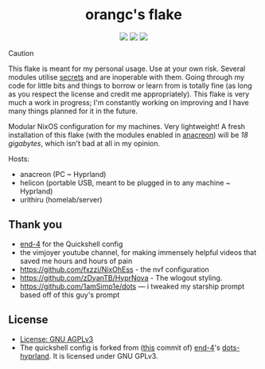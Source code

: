 <div align="center">
      <h1>orangc's flake</h1>
      <div>
         <a href="https://github.com/orangci/dots/stargazers"><img src="https://img.shields.io/github/stars/orangci/dots?color=F5BDE6&labelColor=303446&style=for-the-badge&logo=starship&logoColor=F5BDE6"></a>
         <!-- <a href="https://github.com/orangci/dots/"><img src="https://img.shields.io/github/repo-size/orangci/dots?color=C6A0F6&labelColor=303446&style=for-the-badge&logo=github&logoColor=C6A0F6"></a> -->
         <a = href="https://nixos.org"><img src="https://img.shields.io/badge/NixOS-Unstable-blue?style=for-the-badge&logo=NixOS&logoColor=white&label=NixOS&labelColor=303446&color=91D7E3"></a>
         <a href="https://github.com/orangci/dots/blob/main/LICENSE"><img src="https://img.shields.io/static/v1.svg?style=for-the-badge&label=License&message=AGPL3&colorA=313244&colorB=F5A97F&logo=unlicense&logoColor=F5A97F&"/></a>
      </div>
</div>


> [!CAUTION]
> This flake is meant for my personal usage. Use at your own risk. Several modules utilise [secrets](./docs/secrets.md) and are inoperable with them.
> Going through my code for little bits and things to borrow or learn from is totally fine (as long as you respect the license and credit me appropriately).
> This flake is very much a work in progress; I'm constantly working on improving and I have many things planned for it in the future.

Modular NixOS configuration for my machines. Very lightweight! A fresh installation of this flake (with the modules enabled in [anacreon](./hosts/anacreon/config.nix)) will be *18 gigabytes*, which isn't bad at all in my opinion.

Hosts:
- anacreon (PC ~ Hyprland)
- helicon (portable USB, meant to be plugged in to any machine ~ Hyprland)
- urithiru (homelab/server)

<!-- ## screenshots

<details>
<summary>Click to expand.</summary> 

![screenshot](.github/assets/screenshot.png)

</details> -->

## Thank you
- [end-4](https://github.com/end-4) for the Quickshell config
- the vimjoyer youtube channel, for making immensely helpful videos that saved me hours and hours of pain
- https://github.com/fxzzi/NixOhEss - the nvf configuration
- https://github.com/zDyanTB/HyprNova - The wlogout styling.
- https://github.com/1amSimp1e/dots — i tweaked my starship prompt based off of this guy's prompt

## License
- [License: GNU AGPLv3](./LICENSE)
 - The quickshell config is forked from ([this](https://github.com/end-4/dots-hyprland/commit/5d24cc45a3f0e90023b95f8e06ecabb4d987fedc) commit of) [end-4](https://github.com/end-4)'s [dots-hyprland](https://github.com/end-4/dots-hyprland). It is licensed under GNU GPLv3.